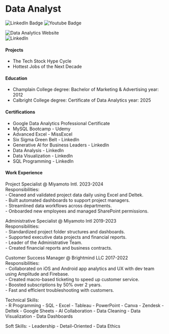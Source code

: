# Data Analyst
<div id="badges">
  <a @aria-ricci ="https://www.linkedin.com/in/aria-ricci/">
    <img src="https://img.shields.io/badge/LinkedIn-blue?style=for-the-badge&logo=linkedin&logoColor=white" alt="LinkedIn Badge"/>
  </a>
  <a Data Portfolio Website ="https://sites.google.com/view/aria-ricci">
    <img src="https://img.shields.io/badge/YouTube-red?style=for-the-badge&logo=youtube&logoColor=white" alt="Youtube Badge"/>
  </a>
</div>

![Data Analytics Website]("https://sites.google.com/view/aria-ricci")  
![LinkedIn]("https://www.linkedin.com/in/aria-ricci/")  

#### Projects  
- The Tech Stock Hype Cycle
- Hottest Jobs of the Next Decade

#### Education  
  - Champlain College 
    degree: Bachelor of Marketing & Advertising 
    year: 2012 
  - Calbright College 
    degree: Certificate of Data Analytics 
    year: 2025 

#### Certifications  
  - Google Data Analytics Professional Certificate
  - MySQL Bootcamp - Udemy
  - Advanced Excel - MissExcel
  - Six Sigma Green Belt - LinkedIn
  - Generative Al for Business Leaders - LinkedIn
  - Data Analysis - LinkedIn
  - Data Visualization - LinkedIn
  - SQL Programming - LinkedIn

#### Work Experience  
Project Specialist @ Miyamoto Intl. 2023-2024  
    Responsibilities:  
      - Cleaned and validated project data daily using Excel and Deltek.  
      - Built automated dashboards to support project managers.  
      - Streamlined data workflows across departments.  
      - Onboarded new employees and managed SharePoint permissions.  
  
Administrative Specialist @ Miyamoto Intl 2019-2023  
    Responsibilities:  
      - Standardized project folder structures and dashboards.  
      - Supported executive data projects and financial reports.  
      - Leader of the Administrative Team.  
      - Created financial reports and business contracts.  

 Customer Success Manager @ Brightmind LLC 2017-2022  
    Responsibilities:  
      - Collaborated on iOS and Android app analytics and UX with dev team using Amplitude and Firebase.  
      - Created macro-based ticketing to speed up customer service.  
      - Boosted subscriptions by 50% over 2 years.  
      - Fast and efficient troubleshooting with customers.  

 Technical Skills:  
    - R Programming 
    - SQL 
    - Excel 
    - Tableau 
    - PowerPoint 
    - Canva
    - Zendesk
    - Deltek
    - Google Sheets
    - AI Collaboration
    - Data Cleaning
    - Data Visualization 
    - Data Dashboards
 
  Soft Skills:
    - Leadership 
    - Detail-Oriented
    - Data Ethics 
